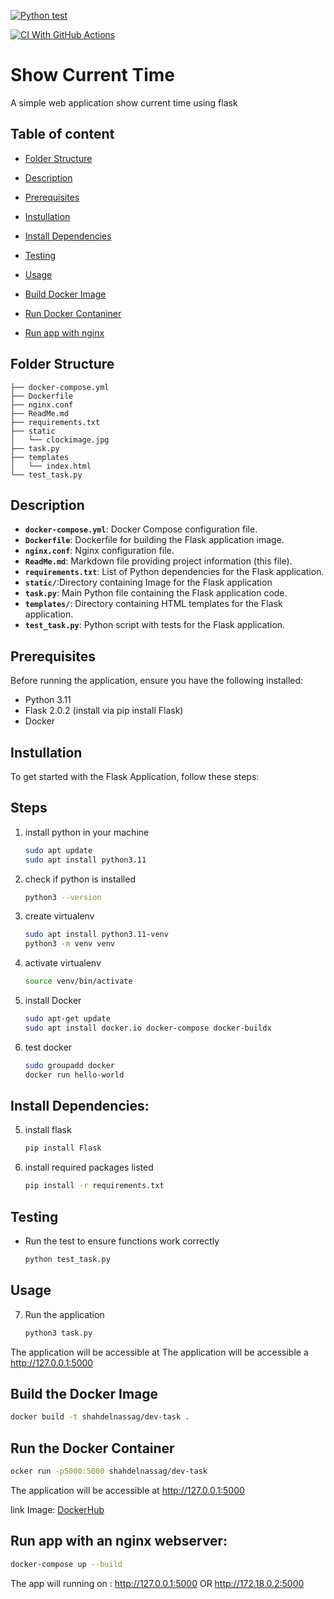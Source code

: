 [![Python test](https://github.com/SH-code12/DevOps_task/actions/workflows/pytest.yml/badge.svg)](https://github.com/SH-code12/DevOps_task/actions/workflows/pytest.yml)

[![CI With GitHub Actions](https://github.com/SH-code12/DevOps_task/actions/workflows/action.yml/badge.svg)](https://github.com/SH-code12/DevOps_task/actions/workflows/action.yml)

# Show Current Time

A simple web application show current time using flask

## Table of content

- [Folder Structure](#folder-structure)

- [Description](#description)

- [Prerequisites](#prerequisites)

- [Instullation](#instullation)

- [Install Dependencies](#install-dependencies)

- [Testing](#testing)

- [Usage](#usage)

- [Build Docker Image](#build-the-docker-image)

- [Run Docker Contaniner](#run-the-docker-container)

- [Run app with nginx](#Run-app-with-an-nginx-webserver)


## Folder Structure

```
├── docker-compose.yml
├── Dockerfile
├── nginx.conf
├── ReadMe.md
├── requirements.txt
├── static
│   └── clockimage.jpg
├── task.py
├── templates
│   └── index.html
└── test_task.py
```
## Description

- **`docker-compose.yml`**: Docker Compose configuration file.
- **`Dockerfile`**: Dockerfile for building the Flask application image.
- **`nginx.conf`**: Nginx configuration file.
- **`ReadMe.md`**: Markdown file providing project information (this file).
- **`requirements.txt`**: List of Python dependencies for the Flask application.
- **`static/`**:Directory containing Image for the Flask application
- **`task.py`**: Main Python file containing the Flask application code.
- **`templates/`**: Directory containing HTML templates for the Flask application.
- **`test_task.py`**: Python script with tests for the Flask application.


## Prerequisites
Before running the application, ensure you have the following installed:
   -  Python 3.11
   -  Flask 2.0.2 (install via pip install Flask)
   - Docker

## Instullation
To get started with the Flask Application, follow these steps:
## Steps
1. install python in your machine
    ```bash
    sudo apt update
    sudo apt install python3.11
    ```
2. check if python is installed
    ```bash
    python3 --version
    ```
3. create virtualenv
    ```bash
    sudo apt install python3.11-venv
    python3 -m venv venv
    ```
4. activate virtualenv
    ```bash
    source venv/bin/activate
    ```
5. install Docker
    ```bash
    sudo apt-get update
    sudo apt install docker.io docker-compose docker-buildx
    ```
6. test docker 
    ```bash
    sudo groupadd docker
    docker run hello-world
    ```    


## Install Dependencies:
5. install flask
    ```bash
    pip install Flask
    ```
6. install required packages listed
    ```bash
    pip install -r requirements.txt
    ```

## Testing

- Run the test to ensure functions work correctly
    ```bash
    python test_task.py
    ```

## Usage
7. Run the application
    ```bash
    python3 task.py
    ```
The application will be accessible at The application will be accessible a http://127.0.0.1:5000


## Build the Docker Image

```bash
docker build -t shahdelnassag/dev-task . 
```
## Run the Docker Container
```bash
ocker run -p5000:5000 shahdelnassag/dev-task
```
The application will be accessible at http://127.0.0.1:5000

link Image: [DockerHub](https://hub.docker.com/layers/shahdelnassag/dev-task/v1.0.0/images/sha256-1a4347be4b2fcb04dba97460d6e9d972fbe483e046163cff6a05f0764ca1139a?context=repo)

## Run app with an nginx webserver:
```bash
docker-compose up --build
```

The app will running on : http://127.0.0.1:5000 OR http://172.18.0.2:5000



